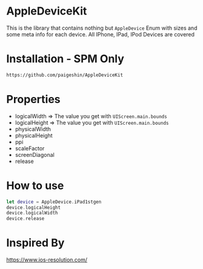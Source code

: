 # AppleDeviceKit

This is the library that contains nothing but `AppleDevice` Enum with sizes and some meta info for each device. All IPhone, IPad, IPod Devices are covered

# Installation - SPM Only

```bash
https://github.com/paigeshin/AppleDeviceKit
```

# Properties

- logicalWidth => The value you get with `UIScreen.main.bounds`
- logicalHeight => The value you get with `UIScreen.main.bounds`
- physicalWidth
- physicalHeight
- ppi
- scaleFactor
- screenDiagonal
- release

# How to use

```swift
let device = AppleDevice.iPad1stgen
device.logicalHeight
device.logicalWidth
device.release
```
# Inspired By

https://www.ios-resolution.com/

